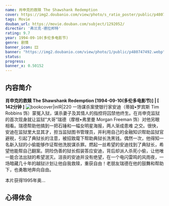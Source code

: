```yaml
---
name: 肖申克的救赎 The Shawshank Redemption
cover: https://img2.doubanio.com/view/photo/s_ratio_poster/public/p480747492.webp
tags: Movie
douban_url: https://movie.douban.com/subject/1292052/
director: '弗兰克·德拉邦特'
rating: 9.7
year: 1994-09-10(多伦多电影节)
genre: 剧情
banner_icon: 🎞
banner: "https://img2.doubanio.com/view/photo/1/public/p480747492.webp"
status: 
progress: 
banner_x: 0.50152
---
```

## 内容简介
**肖申克的救赎 The Shawshank Redemption [1994-09-10(多伦多电影节)] | [ 142分钟 ]** ![bookcover|inlR|220](https://img2.doubanio.com/view/photo/s_ratio_poster/public/p480747492.webp)
一场谋杀案使银行家安迪（蒂姆•罗宾斯 Tim Robbins 饰）蒙冤入狱，谋杀妻子及其情人的指控将囚禁他终生。在肖申克监狱的首次现身就让监狱“大哥”瑞德（摩根•弗里曼 Morgan Freeman 饰）对他另眼相看。瑞德帮助他搞到一把石锤和一幅女明星海报，两人渐成患难 之交。很快，安迪在监狱里大显其才，担当监狱图书管理员，并利用自己的金融知识帮助监狱官避税，引起了典狱长的注意，被招致麾下帮助典狱长洗黑钱。偶然一次，他得知一名新入狱的小偷能够作证帮他洗脱谋杀罪。燃起一丝希望的安迪找到了典狱长，希望他能帮自己翻案。阴险伪善的狱长假装答应安迪，背后却派人杀死小偷，让他唯一能合法出狱的希望泯灭。沮丧的安迪并没有绝望，在一个电闪雷鸣的风雨夜，一场暗藏几十年的越狱计划让他自我救赎，重获自由！老朋友瑞德在他的鼓舞和帮助下，也勇敢地奔向自由。

本片获得1995年奥...
## 心得体会
